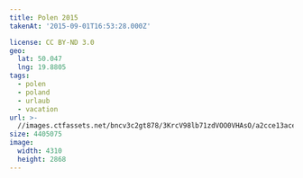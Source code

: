 ```yaml
---
title: Polen 2015
takenAt: '2015-09-01T16:53:28.000Z'

license: CC BY-ND 3.0
geo:
  lat: 50.047
  lng: 19.8805
tags:
  - polen
  - poland
  - urlaub
  - vacation
url: >-
  //images.ctfassets.net/bncv3c2gt878/3KrcV98lb71zdVOO0VHAsO/a2cce13ace0a6aadf2768ca259568d9b/polen-2015_25324771144_o
size: 4405075
image:
  width: 4310
  height: 2868
---
```

